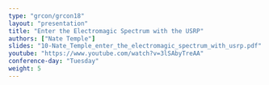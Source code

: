 ```yaml
---
type: "grcon/grcon18"
layout: "presentation"
title: "Enter the Electromagic Spectrum with the USRP"
authors: ["Nate Temple"]
slides: "10-Nate_Temple_enter_the_electromagic_spectrum_with_usrp.pdf"
youtube: "https://www.youtube.com/watch?v=3lSAbyTreAA"
conference-day: "Tuesday"
weight: 5
---
```

<!-- FIXME -->
